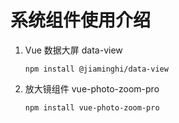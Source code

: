 # 系统组件使用介绍
1. Vue 数据大屏 data-view

    ```shell
    npm install @jiaminghi/data-view
    ```
2. 放大镜组件 vue-photo-zoom-pro
   
    ```shell
   npm install vue-photo-zoom-pro
    ```
    
